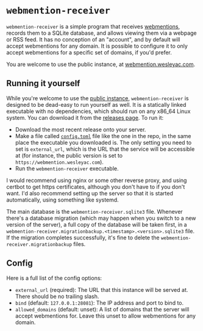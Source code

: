 # `webmention-receiver`

`webmention-receiver` is a simple program that receives [webmentions](https://indieweb.org/Webmention), records them to a SQLite database, and allows viewing them via a webpage or RSS feed. It has no conception of an "account", and by default will accept webmentions for any domain. It is possible to configure it to only accept webmentions for a specific set of domains, if you'd prefer.

You are welcome to use the public instance, at [webmention.wesleyac.com](https://webmention.wesleyac.com/).

## Running it yourself

While you're welcome to use the [public instance](https://webmention.wesleyac.com), `webmention-receiver` is designed to be dead-easy to run yourself as well. It is a statically linked executable with no dependencies, which should run on any x86_64 Linux system. You can download it from the [releases page](https://github.com/WesleyAC/webmention-receiver). To run it:

* Download the most recent release onto your server.
* Make a file called [`config.toml`](/config.toml) file like the one in the repo, in the same place the executable you downloaded is. The only setting you need to set is `external_url`, which is the URL that the service will be accessible at (for instance, the public version is set to `https://webmention.wesleyac.com`).
* Run the `webmention-receiver` executable.

I would recommend using nginx or some other reverse proxy, and using certbot to get https certificates, although you don't have to if you don't want. I'd also recommend setting up the server so that it is started automatically, using something like systemd.

The main database is the `webmention-receiver.sqlite3` file. Whenever there's a database migration (which may happen when you switch to a new version of the server), a full copy of the database will be taken first, in a `webmention-receiver.migrationbackup.<timestamp>.<version>.sqlite3` file. If the migration completes successfully, it's fine to delete the `webmention-receiver.migrationbackup` files.

## Config

Here is a full list of the config options:

* `external_url` (required): The URL that this instance will be served at. There should be no trailing slash.
* `bind` (default: `127.0.0.1:28081`): The IP address and port to bind to.
* `allowed_domains` (default: unset): A list of domains that the server will accept webmentions for. Leave this unset to allow webmentions for any domain.
